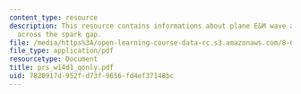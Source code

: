 ```yaml
---
content_type: resource
description: This resource contains informations about plane E&M wave and current
  across the spark gap.
file: /media/https%3A/open-learning-course-data-rc.s3.amazonaws.com/8-02-physics-ii-electricity-and-magnetism-spring-2007/7820917d952fd73f9656fd4ef37148bc_prs_w14d1_qonly.pdf
file_type: application/pdf
resourcetype: Document
title: prs_w14d1_qonly.pdf
uid: 7820917d-952f-d73f-9656-fd4ef37148bc
---
```

